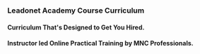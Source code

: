 ### Leadonet Academy Course Curriculum	

#### Curriculum That's Designed to Get You Hired.
#### Instructor led Online Practical Training by MNC Professionals.
